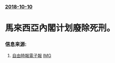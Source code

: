 ### [2018-10-10](/news/2018/10/10/index.md)

##### 
# 馬來西亞內閣计划廢除死刑。 




### 信息来源:

1. [自由時報電子報](http://news.ltn.com.tw/news/world/breakingnews/2577105) [IMG](https://img.ltn.com.tw/Upload/news/600/2018/10/10/phpzXhf6b.jpg)
